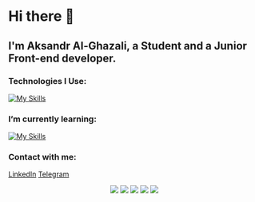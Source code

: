 
  # Hi there 👋
  ## I'm Aksandr Al-Ghazali, a Student and a Junior Front-end developer.
  
  ### Technologies I Use: 
  [![My Skills](https://skillicons.dev/icons?i=vscode%2Cvisualstudio%2Cjs%2Cts%2Cvite%2Csass%2Credux%2Creact%2Cgit%2Chtml%2Ccss&perline=15&theme=dark)](https://skillicons.dev)
  
  ### I’m currently learning:
  [![My Skills](https://skillicons.dev/icons?i=cs%2Cdotnet&perline=15&theme=dark)](https://skillicons.dev)

  ### Contact with me:
  [LinkedIn](https://www.linkedin.com/in/your-linkedin-profile)
  [Telegram](https://t.me/your-telegram-username)
<div align="center">
  <img src="http://github-profile-summary-cards.vercel.app/api/cards/profile-details?username=Dragodui&theme=react">
  <img src="http://github-profile-summary-cards.vercel.app/api/cards/repos-per-language?username=Dragodui&theme=react">
  <img src="http://github-profile-summary-cards.vercel.app/api/cards/most-commit-language?username=Dragodui&theme=react">
  <img src="http://github-profile-summary-cards.vercel.app/api/cards/stats?username=Dragodui&theme=react">
  <img src="http://github-profile-summary-cards.vercel.app/api/cards/productive-time?username=Dragodui&theme=react&utcOffset=8">
</div>

<!--
**Dragodui/Dragodui** is a ✨ _special_ ✨ repository because its `README.md` (this file) appears on your GitHub profile.

Here are some ideas to get you started:

- 🔭 I’m currently working on ...
- 🌱 I’m currently learning ...
- 👯 I’m looking to collaborate on ...
- 🤔 I’m looking for help with ...
- 💬 Ask me about ...
- 📫 How to reach me: ...
- 😄 Pronouns: ...
- ⚡ Fun fact: ...
-->
